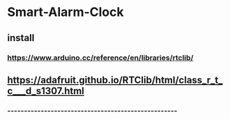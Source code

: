 # Smart-Alarm-Clock



## install

### https://www.arduino.cc/reference/en/libraries/rtclib/
## https://adafruit.github.io/RTClib/html/class_r_t_c___d_s1307.html 
### ---------------------------------------------------
### 
